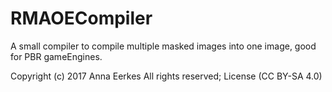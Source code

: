 # RMAOECompiler
A small compiler to compile multiple masked images into one image, good for PBR gameEngines.

Copyright (c) 2017 Anna Eerkes All rights reserved;
License (CC BY-SA 4.0)
